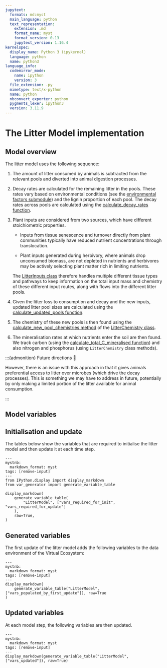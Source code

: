 ```yaml
---
jupytext:
  formats: md:myst
  main_language: python
  text_representation:
    extension: .md
    format_name: myst
    format_version: 0.13
    jupytext_version: 1.16.4
kernelspec:
  display_name: Python 3 (ipykernel)
  language: python
  name: python3
language_info:
  codemirror_mode:
    name: ipython
    version: 3
  file_extension: .py
  mimetype: text/x-python
  name: python
  nbconvert_exporter: python
  pygments_lexer: ipython3
  version: 3.11.9
---
```


# The Litter Model implementation

## Model overview

The litter model uses the following sequence:

1. The amount of litter consumed by animals is subtracted from the relevant pools and
   diverted into animal digestion processes.

2. Decay rates are calculated for the remaining litter in the pools. These rates vary
   based on environmental conditions (see the [environmental factors
   submodule](virtual_ecosystem.models.litter.env_factors)) and the lignin proportion of
   each pool. The decay rates across pools are calculated using the
   [calculate_decay_rates
   function](virtual_ecosystem.models.litter.carbon.calculate_decay_rates).

3. Plant inputs are considered from two sources, which have different stoichiometric
   properties.

    * Inputs from tissue senescence and turnover directly from plant communities
      typically have reduced nutrient concentrations through translocation.

    * Plant inputs generated during herbivory, where animals drop unconsumed biomass,
      are not depleted in nutrients and herbivores may be actively selecting plant
      matter rich in limiting nutrients.

    The [LitterInputs class](virtual_ecosystem.models.litter.inputs.LitterInputs)
    therefore handles multiple different tissue types and pathways to keep information
    on the total input mass and chemistry of these different input routes, along with
    flows into the different litter pools.

4. Given the litter loss to consumption and decay and the new inputs, updated litter
   pool sizes are calculated using the [calculate_updated_pools
   function](virtual_ecosystem.models.litter.carbon.calculate_updated_pools).

5. The chemistry of these new pools is then found using the
   [calculate_new_pool_chemistries
   method](virtual_ecosystem.models.litter.chemistry.LitterChemistry.calculate_new_pool_chemistries)
   of the [LitterChemistry
   class](virtual_ecosystem.models.litter.chemistry.LitterChemistry).

6. The mineralisation rates at which nutrients enter the soil are then found. We track
   carbon (using the [calculate_total_C_mineralised
   function](virtual_ecosystem.models.litter.carbon.calculate_total_C_mineralised)) and
   also nitrogen and phosphorus (using `LitterChemistry` class methods).

:::{admonition} Future directions :telescope:

However, there is an issue with this approach in that it gives animals preferential
access to litter over microbes (which drive the decay processes). This is something we
may have to address in future, potentially by only making a limited portion of the
litter available for animal consumption.

:::

## Model variables

## Initialisation and update

The tables below show the variables that are required to initialise the litter model and
then update it at each time step.

```{code-cell} ipython3
---
mystnb:
  markdown_format: myst
tags: [remove-input]
---
from IPython.display import display_markdown
from var_generator import generate_variable_table

display_markdown(
    generate_variable_table(
        "LitterModel", ["vars_required_for_init", "vars_required_for_update"]
    ),
    raw=True,
)
```

## Generated variables

The first update of the litter model adds the following variables to the data
environment of the Virtual Ecosystem:

```{code-cell} ipython3
---
mystnb:
  markdown_format: myst
tags: [remove-input]
---
display_markdown(
    generate_variable_table("LitterModel", ["vars_populated_by_first_update"]), raw=True
)
```

## Updated variables

At each model step, the following variables are then updated.

```{code-cell} ipython3
---
mystnb:
  markdown_format: myst
tags: [remove-input]
---
display_markdown(generate_variable_table("LitterModel", ["vars_updated"]), raw=True)
```
